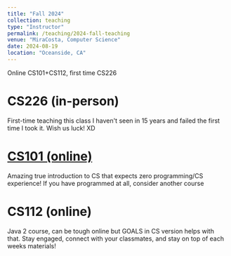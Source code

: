 ```yaml
---
title: "Fall 2024"
collection: teaching
type: "Instructor"
permalink: /teaching/2024-fall-teaching
venue: "MiraCosta, Computer Science"
date: 2024-08-19
location: "Oceanside, CA"
---
```


Online CS101+CS112, first time CS226

CS226 (in-person)
======
First-time teaching this class I haven't seen in 15 years and failed the first time I took it. Wish us luck! XD

[CS101 (online)](/schedule)
======
Amazing true introduction to CS that expects zero programming/CS experience! If you have programmed at all, consider another course

CS112 (online)
======
Java 2 course, can be tough online but GOALS in CS version helps with that. Stay engaged, connect with your classmates, and stay on top of each weeks materials!
